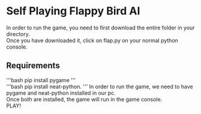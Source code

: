 # Self Playing Flappy Bird AI
In order to run the game, you need to first download the entire folder in your directory. <br> 
Once you have downloaded it, click on flap.py on your normal python console. <br>
## Requirements
'''bash
pip install pygame
'''
<br>
'''bash
pip install neat-python.
'''
In order to run the game, we need to have pygame and neat-python installed in our pc. <br>
Once both are installed, the game will run in the game console. <br>
PLAY!